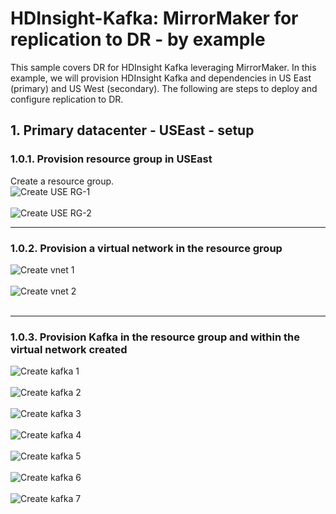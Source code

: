
# HDInsight-Kafka: MirrorMaker for replication to DR - by example

This sample covers DR for HDInsight Kafka leveraging MirrorMaker.  In this example, we will provision HDInsight Kafka and dependencies in US East (primary) and US West (secondary).  The following are steps to deploy and configure replication to DR.<br>

## 1.  Primary datacenter - USEast - setup

### 1.0.1. Provision resource group in USEast
Create a resource group.<br>
![Create USE RG-1](images/1-create-rg.png)
<br><br>
![Create USE RG-2](images/1-create-rg-2.png)
<hr>

### 1.0.2. Provision a virtual network in the resource group
![Create vnet 1](images/2-create-vnet-1.png)
<br><br>
![Create vnet 2](images/2-create-vnet-2.png)
<br><br>
<hr>

### 1.0.3. Provision Kafka in the resource group and within the virtual network created
![Create kafka 1](images/3-create-kafka-1.png)
<br><br>
![Create kafka 2](images/3-create-kafka-2.png)
<br><br>
![Create kafka 3](images/3-create-kafka-3.png)
<br><br>
![Create kafka 4](images/3-create-kafka-4.png)
<br><br>
![Create kafka 5](images/3-create-kafka-5.png)
<br><br>
![Create kafka 6](images/3-create-kafka-6.png)
<br><br>
![Create kafka 7](images/3-create-kafka-7.png)
<br><br>
